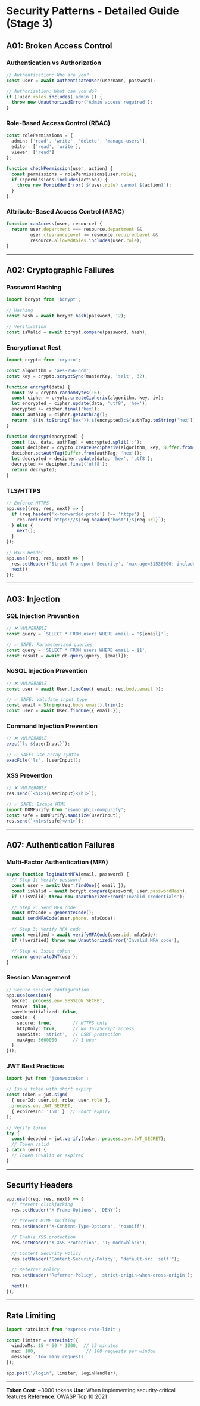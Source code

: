 # Security Patterns - Detailed Guide (Stage 3)

## A01: Broken Access Control

### Authentication vs Authorization
```typescript
// Authentication: Who are you?
const user = await authenticateUser(username, password);

// Authorization: What can you do?
if (!user.roles.includes('admin')) {
  throw new UnauthorizedError('Admin access required');
}
```

### Role-Based Access Control (RBAC)
```typescript
const rolePermissions = {
  admin: ['read', 'write', 'delete', 'manage-users'],
  editor: ['read', 'write'],
  viewer: ['read']
};

function checkPermission(user, action) {
  const permissions = rolePermissions[user.role];
  if (!permissions.includes(action)) {
    throw new ForbiddenError(`${user.role} cannot ${action}`);
  }
}
```

### Attribute-Based Access Control (ABAC)
```typescript
function canAccess(user, resource) {
  return user.department === resource.department &&
         user.clearanceLevel >= resource.requiredLevel &&
         resource.allowedRoles.includes(user.role);
}
```

---

## A02: Cryptographic Failures

### Password Hashing
```typescript
import bcrypt from 'bcrypt';

// Hashing
const hash = await bcrypt.hash(password, 12);

// Verification
const isValid = await bcrypt.compare(password, hash);
```

### Encryption at Rest
```typescript
import crypto from 'crypto';

const algorithm = 'aes-256-gcm';
const key = crypto.scryptSync(masterKey, 'salt', 32);

function encrypt(data) {
  const iv = crypto.randomBytes(16);
  const cipher = crypto.createCipheriv(algorithm, key, iv);
  let encrypted = cipher.update(data, 'utf8', 'hex');
  encrypted += cipher.final('hex');
  const authTag = cipher.getAuthTag();
  return `${iv.toString('hex')}:${encrypted}:${authTag.toString('hex')}`;
}

function decrypt(encrypted) {
  const [iv, data, authTag] = encrypted.split(':');
  const decipher = crypto.createDecipheriv(algorithm, key, Buffer.from(iv, 'hex'));
  decipher.setAuthTag(Buffer.from(authTag, 'hex'));
  let decrypted = decipher.update(data, 'hex', 'utf8');
  decrypted += decipher.final('utf8');
  return decrypted;
}
```

### TLS/HTTPS
```typescript
// Enforce HTTPS
app.use((req, res, next) => {
  if (req.header('x-forwarded-proto') !== 'https') {
    res.redirect(`https://${req.header('host')}${req.url}`);
  } else {
    next();
  }
});

// HSTS Header
app.use((req, res, next) => {
  res.setHeader('Strict-Transport-Security', 'max-age=31536000; includeSubDomains');
  next();
});
```

---

## A03: Injection

### SQL Injection Prevention
```typescript
// ❌ VULNERABLE
const query = `SELECT * FROM users WHERE email = '${email}'`;

// ✅ SAFE: Parameterized queries
const query = 'SELECT * FROM users WHERE email = $1';
const result = await db.query(query, [email]);
```

### NoSQL Injection Prevention
```typescript
// ❌ VULNERABLE
const user = await User.findOne({ email: req.body.email });

// ✅ SAFE: Validate input type
const email = String(req.body.email).trim();
const user = await User.findOne({ email });
```

### Command Injection Prevention
```typescript
// ❌ VULNERABLE
exec(`ls ${userInput}`);

// ✅ SAFE: Use array syntax
execFile('ls', [userInput]);
```

### XSS Prevention
```typescript
// ❌ VULNERABLE
res.send(`<h1>${userInput}</h1>`);

// ✅ SAFE: Escape HTML
import DOMPurify from 'isomorphic-dompurify';
const safe = DOMPurify.sanitize(userInput);
res.send(`<h1>${safe}</h1>`);
```

---

## A07: Authentication Failures

### Multi-Factor Authentication (MFA)
```typescript
async function loginWithMFA(email, password) {
  // Step 1: Verify password
  const user = await User.findOne({ email });
  const isValid = await bcrypt.compare(password, user.passwordHash);
  if (!isValid) throw new UnauthorizedError('Invalid credentials');

  // Step 2: Send MFA code
  const mfaCode = generateCode();
  await sendMFACode(user.phone, mfaCode);

  // Step 3: Verify MFA code
  const verified = await verifyMFACode(user.id, mfaCode);
  if (!verified) throw new UnauthorizedError('Invalid MFA code');

  // Step 4: Issue token
  return generateJWT(user);
}
```

### Session Management
```typescript
// Secure session configuration
app.use(session({
  secret: process.env.SESSION_SECRET,
  resave: false,
  saveUninitialized: false,
  cookie: {
    secure: true,        // HTTPS only
    httpOnly: true,      // No JavaScript access
    sameSite: 'strict',  // CSRF protection
    maxAge: 3600000      // 1 hour
  }
}));
```

### JWT Best Practices
```typescript
import jwt from 'jsonwebtoken';

// Issue token with short expiry
const token = jwt.sign(
  { userId: user.id, role: user.role },
  process.env.JWT_SECRET,
  { expiresIn: '15m' }  // Short expiry
);

// Verify token
try {
  const decoded = jwt.verify(token, process.env.JWT_SECRET);
  // Token valid
} catch (err) {
  // Token invalid or expired
}
```

---

## Security Headers

```typescript
app.use((req, res, next) => {
  // Prevent clickjacking
  res.setHeader('X-Frame-Options', 'DENY');

  // Prevent MIME sniffing
  res.setHeader('X-Content-Type-Options', 'nosniff');

  // Enable XSS protection
  res.setHeader('X-XSS-Protection', '1; mode=block');

  // Content Security Policy
  res.setHeader('Content-Security-Policy', "default-src 'self'");

  // Referrer Policy
  res.setHeader('Referrer-Policy', 'strict-origin-when-cross-origin');

  next();
});
```

---

## Rate Limiting

```typescript
import rateLimit from 'express-rate-limit';

const limiter = rateLimit({
  windowMs: 15 * 60 * 1000,  // 15 minutes
  max: 100,                   // 100 requests per window
  message: 'Too many requests'
});

app.post('/login', limiter, loginHandler);
```

---

**Token Cost**: ~3000 tokens
**Use**: When implementing security-critical features
**Reference**: OWASP Top 10 2021

